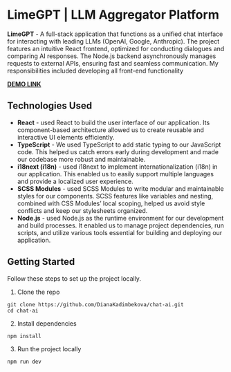 # LimeGPT | LLM Aggregator Platform
**LimeGPT** - A full-stack application that functions as a unified chat interface
 for interacting with leading LLMs (OpenAI, Google, Anthropic). The
 project features an intuitive React frontend, optimized for
 conducting dialogues and comparing AI responses. The Node.js
 backend asynchronously manages requests to external APIs,
 ensuring fast and seamless communication. My responsibilities
 included developing all front-end functionality

 **[DEMO LINK](https://DianaKadimbekova.github.io/chat-ai/)**

 ## Technologies Used
 + **React** - used React to build the user interface of our application. Its component-based architecture allowed us to create reusable and interactive UI elements efficiently.
 + **TypeScript** - We used TypeScript to add static typing to our JavaScript code. This helped us catch errors early during development and made our codebase more robust and maintainable.
 + **i18next (i18n)** - used i18next to implement internationalization (i18n) in our application. This enabled us to easily support multiple languages and provide a localized user experience.
 + **SCSS Modules** - used SCSS Modules to write modular and maintainable styles for our components. SCSS features like variables and nesting, combined with CSS Modules’ local scoping, helped us avoid style conflicts and keep our stylesheets organized.
 + **Node.js** -  used Node.js as the runtime environment for our development and build processes. It enabled us to manage project dependencies, run scripts, and utilize various tools essential for building and deploying our application.


## Getting Started
Follow these steps to set up the project locally.
1. Clone the repo
```
git clone https://github.com/DianaKadimbekova/chat-ai.git
cd chat-ai
```
2. Install dependencies
```
npm install
```
3. Run the project locally
```
npm run dev
```

